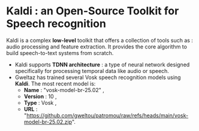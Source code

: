 # Kaldi : an Open-Source Toolkit for Speech recognition
Kaldi is a complex **low-level** toolkit that offers a collection of tools such as : audio processing and feature extraction. It provides the core algorithm to build speech-to-text systems from scratch.
* Kaldi supports **TDNN architecture** : a type of neural network designed specifically for processing temporal data like audio or speech.
* Gweltaz has trained several Vosk speech recognition models using **Kaldi**. The most recent model is:
  - **Name** : "vosk-model-br-25.02" ,
  - **Version** : 10 ,
  - **Type** : Vosk ,
  - **URL** : "https://github.com/gweltou/patromou/raw/refs/heads/main/vosk-model-br-25.02.zip".
